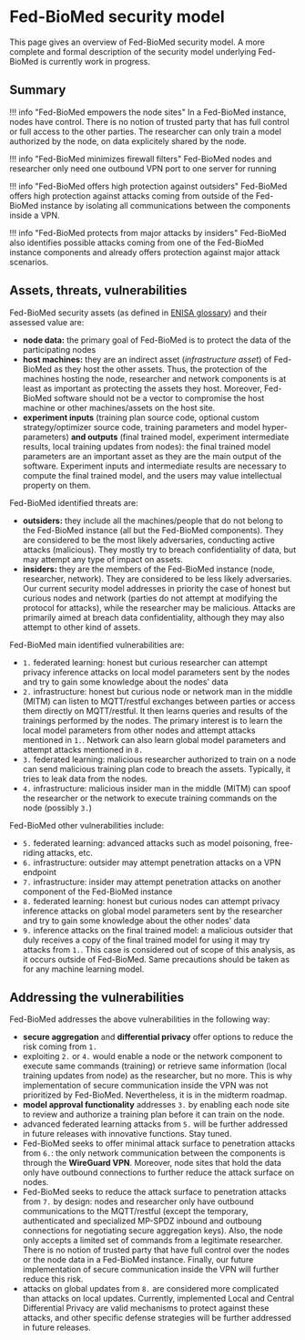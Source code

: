 # Fed-BioMed security model

This page gives an overview of Fed-BioMed security model. A more complete and formal description of the security model underlying Fed-BioMed is currently work in progress.

## Summary

!!! info "Fed-BioMed empowers the node sites"
    In a Fed-BioMed instance, nodes have control. There is no notion of trusted party that has full control or full access to the other parties. The researcher can only train a model authorized by the node, on data explicitely shared by the node.

!!! info "Fed-BioMed minimizes firewall filters"
    Fed-BioMed nodes and researcher only need one outbound VPN port to one server for running

!!! info "Fed-BioMed offers high protection against outsiders"
    Fed-BioMed offers high protection against attacks coming from outside of the Fed-BioMed instance by isolating all communications between the components inside a VPN.

!!! info "Fed-BioMed protects from major attacks by insiders"
    Fed-BioMed also identifies possible attacks coming from one of the Fed-BioMed instance components and already offers protection against major attack scenarios.


## Assets, threats, vulnerabilities

Fed-BioMed security assets (as defined in [ENISA glossary](https://www.enisa.europa.eu/topics/risk-management/current-risk/risk-management-inventory/glossary)) and their assessed value are:

* **node data:** the primary goal of Fed-BioMed is to protect the data of the participating nodes 
* **host machines:** they are an indirect asset (*infrastructure asset*) of Fed-BioMed as they host the other assets. Thus, the protection of the machines hosting the node, researcher and network components is at least as important as protecting the assets they host. Moreover, Fed-BioMed software should not be a vector to compromise the host machine or other machines/assets on the host site.
* **experiment inputs** (training plan source code, optional custom strategy/optimizer source code, training parameters and model hyper-parameters) **and outputs** (final trained model, experiment intermediate results, local training updates from nodes): the final trained model parameters are an important asset as they are the main output of the software. Experiment inputs and intermediate results are necessary to compute the final trained model, and the users may value intellectual property on them.

Fed-BioMed identified threats are:

* **outsiders:** they include all the machines/people that do not belong to the Fed-BioMed instance (all but the Fed-BioMed components). They are considered to be the most likely adversaries, conducting active attacks (malicious). They mostly try to breach confidentiality of data, but may attempt any type of impact on assets.
* **insiders:** they are the members of the Fed-BioMed instance (node, researcher, network). They are considered to be less likely adversaries. Our current security model addresses in priority the case of honest but curious nodes and network (parties do not attempt at modifying the protocol for attacks), while the researcher may be malicious. Attacks are primarily aimed at breach data confidentiality, although they may also attempt to other kind of assets.

Fed-BioMed main identified vulnerabilities are:

* `1.` federated learning: honest but curious researcher can attempt privacy inference attacks on local model parameters sent by the nodes and try to gain some knowledge about the nodes' data
* `2.` infrastructure: honest but curious node or network man in the middle (MITM) can listen to MQTT/restful exchanges between parties or access them directly on MQTT/restful. It then learns queries and results of the trainings performed by the nodes. The primary interest is to learn the local model parameters from other nodes and attempt attacks mentioned in `1.`. Network can also learn global model parameters and attempt attacks mentioned in `8.`
* `3.` federated learning: malicious researcher authorized to train on a node can send malicious training plan code to breach the assets. Typically, it tries to leak data from the nodes.
* `4.` infrastructure: malicious insider man in the middle (MITM) can spoof the researcher or the network to execute training commands on the node (possibly `3.`)

Fed-BioMed other vulnerabilities include:

* `5.` federated learning: advanced attacks such as model poisoning, free-riding attacks, etc.
* `6.` infrastructure: outsider may attempt penetration attacks on a VPN endpoint
* `7.` infrastructure: insider may attempt penetration attacks on another component of the Fed-BioMed instance
* `8.` federated learning: honest but curious nodes can attempt privacy inference attacks on global model parameters sent by the researcher and try to gain some knowledge about the other nodes' data
* `9.` inference attacks on the final trained model: a malicious outsider that duly receives a copy of the final trained model for using it may try attacks from `1.`. This case is considered out of scope of this analysis, as it occurs outside of Fed-BioMed. Same precautions should be taken as for any machine learning model.

## Addressing the vulnerabilities

Fed-BioMed addresses the above vulnerabilities in the following way:

* **secure aggregation** and **differential privacy** offer options to reduce the risk coming from `1.`
* exploiting `2.` or `4.` would enable a node or the network component to execute same commands (training) or retrieve same information (local training updates from node) as the researcher, but no more. This is why implementation of secure communication inside the VPN was not prioritized by Fed-BioMed. Nevertheless, it is in the midterm roadmap.
* **model approval functionality** addresses `3.` by enabling each node site to review and authorize a training plan before it can train on the node.
* advanced federated learning attacks from `5.` will be further addressed in future releases with innovative functions. Stay tuned.
* Fed-BioMed seeks to offer minimal attack surface to penetration attacks from `6.`: the only network communication between the components is through the **WireGuard VPN**. Moreover, node sites that hold the data only have outbound connections to further reduce the attack surface on nodes.
* Fed-BioMed seeks to reduce the attack surface to penetration attacks from `7.` by design: nodes and researcher only have outbound communications to the MQTT/restful (except the temporary, authenticated and specialized MP-SPDZ inbound and outboung connections for negotiating secure aggregation keys). Also, the node only accepts a limited set of commands from a legitimate researcher. There is no notion of trusted party that have full control over the nodes or the node data in a Fed-BioMed instance. Finally, our future implementation of secure communication inside the VPN will further reduce this risk.
* attacks on global updates from `8.` are considered more complicated than attacks on local updates. Currently, implemented Local and Central Differential Privacy are valid mechanisms to protect against these attacks, and other specific defense strategies will be further addressed in future releases. 
